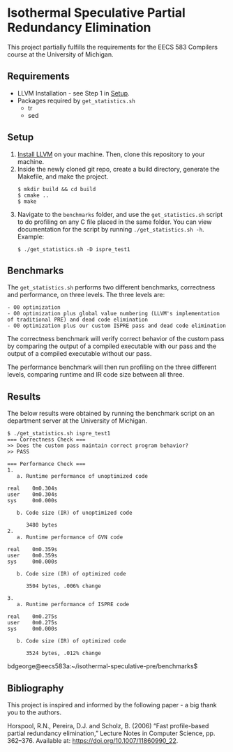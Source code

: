 # Isothermal Speculative Partial Redundancy Elimination

This project partially fulfills the requirements for the EECS 583 Compilers course at the University of Michigan.

## Requirements

- LLVM Installation - see Step 1 in [Setup](#setup).
- Packages required by `get_statistics.sh`
    - tr
    - sed

## Setup

1. [Install LLVM](https://llvm.org/docs/GettingStarted.html#getting-the-source-code-and-building-llvm) on your machine. Then, clone this repository to your machine.
2. Inside the newly cloned git repo, create a build directory, generate the Makefile, and make the project.
    ```
    $ mkdir build && cd build
    $ cmake ..
    $ make
    ```
3. Navigate to the `benchmarks` folder, and use the `get_statistics.sh` script to do profiling on any C file placed in the same folder. You can view documentation for the script by running `./get_statistics.sh -h`. Example:
    ```
    $ ./get_statistics.sh -D ispre_test1
    ```

## Benchmarks

The `get_statistics.sh` performs two different benchmarks, correctness and performance, on three levels. The three levels are:

    - O0 optimization 
    - O0 optimization plus global value numbering (LLVM's implementation of traditional PRE) and dead code elimination
    - O0 optimization plus our custom ISPRE pass and dead code elimination

The correctness benchmark will verify correct behavior of the custom pass by comparing the output of a compiled executable with our pass and the output of a compiled executable without our pass. 

The performance benchmark will then run profiling on the three different levels, comparing runtime and IR code size between all three.

## Results

The below results were obtained by running the benchmark script on an department server at the University of Michigan.

```
$ ./get_statistics.sh ispre_test1
=== Correctness Check ===
>> Does the custom pass maintain correct program behavior?
>> PASS

=== Performance Check ===
1. 
   a. Runtime performance of unoptimized code

real    0m0.304s
user    0m0.304s
sys     0m0.000s

   b. Code size (IR) of unoptimized code

      3480 bytes
2. 
   a. Runtime performance of GVN code

real    0m0.359s
user    0m0.359s
sys     0m0.000s

   b. Code size (IR) of optimized code

      3504 bytes, .006% change

3. 
   a. Runtime performance of ISPRE code

real    0m0.275s
user    0m0.275s
sys     0m0.000s

   b. Code size (IR) of optimized code

      3524 bytes, .012% change

```

bdgeorge@eecs583a:~/isothermal-speculative-pre/benchmarks$ 

## Bibliography

This project is inspired and informed by the following paper - a big thank you to the authors.

Horspool, R.N., Pereira, D.J. and Scholz, B. (2006) “Fast profile-based partial redundancy elimination,” Lecture Notes in Computer Science, pp. 362–376. Available at: https://doi.org/10.1007/11860990_22. 
